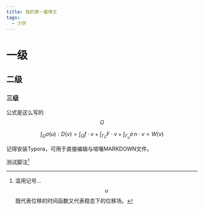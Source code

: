 ```yaml
---
title: 我的第一篇博文
tags:
  - 力学
---
```

# 一级
## 二级
### 三级

公式是这么写的 $$\Omega$$ 

$$
\int_\Omega\sigma(u):D(v)=\int_\Omega f\cdot v
+\int_{\Gamma_F}F\cdot v+\int_{\Gamma_u}\sigma\,n\cdot v=W(v)
$$

记得安装Typora，可用于直接编辑与喧嚷MARKDOWN文件。


测试脚注[^1]

[^1]: 滥用记号...$$u$$ 既代表位移的时间函数又代表稳态下的位移场。
